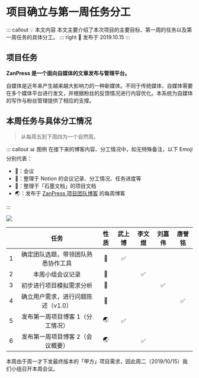 # 项目确立与第一周任务分工 <AuthorBadge text="Week 1-1" vertical="middle"/> <AuthorBadge text="@武上博" vertical="middle"/>

::: callout 💡 本文内容
本文主要介绍了本次项目的主要目标、第一周的任务以及第一周任务的具体分工。
::: right
📅 发布于 2019.10.15
:::

## 项目任务

**ZanPress 是一个面向自媒体的文章发布与管理平台。**

自媒体是近年来产生越来越大影响力的一种新媒体。不同于传统媒体，自媒体需要在多个媒体平台进行发文，并根据粉丝的反馈情况进行内容优化。本系统为自媒体的写作与粉丝管理提供了相应的支撑。

## 本周任务与具体分工情况

> 从每周五到下周四为一个自然周。

::: callout 📊 图例
在接下来的博客内容、分工情况中，如无特殊备注，以下 Emoji 分别代表：

-   🎤：会议
-   📝：整理于 Notion 的会议记录、分工情况、任务进度等
-   📙：整理于「石墨文档」的项目文档
-   🌏：发布于 [ZanPress 项目团队博客](https://zanpress.netlify.com/) 的每周博客

:::

![](https://i.loli.net/2019/10/15/59JFZjHoVNTk8Xh.png)

|     |          任务         |  性质 | 武上博 | 李文煜 | 刘嘉伟 | 唐誉铭 |
| :-: | :-----------------: | :-: | :-: | :-: | :-: | :-: |
|  1  |  确定团队选题，带领团队熟悉协作工具  |  🎤 |  ✅  |     |     |     |
|  2  |       本周小组会议记录      |  📝 |     |  ✅  |     |     |
|  3  |     初步进行项目模拟需求分析    |  📙 |     |     |  ✅  |     |
|  4  | 确立用户需求，进行问题陈述（v1.0） |  📙 |     |     |     |  ✅  |
|  5  |  发布第一周项目博客 1（分工情况）  |  🌏 |  ✅  |     |     |     |
|  6  |  发布第一周项目博客 2（会议概要）  |  🌏 |     |  ✅  |     |     |

本周由于周一才下发最终版本的「甲方」项目需求，因此周二（2019/10/15）我们小组召开本周会议。
